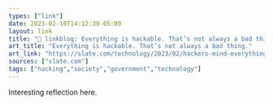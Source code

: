 ```yaml
---
types: ["link"]
date: 2023-02-10T14:12:39-05:00
layout: link
title: "🔗 linkblog: Everything is hackable. That’s not always a bad thing.'"
art_title: "Everything is hackable. That’s not always a bad thing."
art_link: "https://slate.com/technology/2023/02/hackers-mind-everything-is-hackable.html?via=rss"
sources: ["slate.com"]
tags: ["hacking","society","government","technology"]
---
```

Interesting reflection here.  
 
